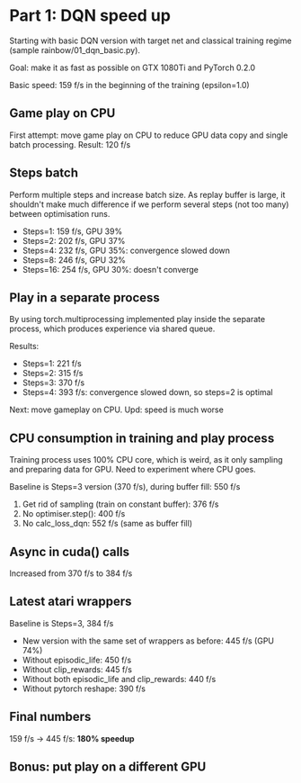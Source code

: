 # Part 1: DQN speed up

Starting with basic DQN version with target net and classical training regime 
(sample rainbow/01_dqn_basic.py).

Goal: make it as fast as possible on GTX 1080Ti and PyTorch 0.2.0

Basic speed: 159 f/s in the beginning of the training (epsilon=1.0)

## Game play on CPU

First attempt: move game play on CPU to reduce GPU data copy and single batch processing.
Result: 120 f/s

## Steps batch

Perform multiple steps and increase batch size. As replay buffer is large, it shouldn't 
make much difference if we perform several steps (not too many) between optimisation runs.

* Steps=1: 159 f/s, GPU 39%
* Steps=2: 202 f/s, GPU 37%
* Steps=4: 232 f/s, GPU 35%: convergence slowed down
* Steps=8: 246 f/s, GPU 32%
* Steps=16: 254 f/s, GPU 30%: doesn't converge

## Play in a separate process

By using torch.multiprocessing implemented play inside the separate process, which produces experience 
via shared queue.

Results: 
* Steps=1: 221 f/s
* Steps=2: 315 f/s
* Steps=3: 370 f/s
* Steps=4: 393 f/s: convergence slowed down, so steps=2 is optimal

Next: move gameplay on CPU. Upd: speed is much worse

## CPU consumption in training and play process

Training process uses 100% CPU core, which is weird, as it only sampling and preparing data for GPU.
Need to experiment where CPU goes.

Baseline is Steps=3 version (370 f/s), during buffer fill: 550 f/s

1. Get rid of sampling (train on constant buffer): 376 f/s
2. No optimiser.step(): 400 f/s
3. No calc_loss_dqn: 552 f/s (same as buffer fill)

## Async in cuda() calls

Increased from 370 f/s to 384 f/s

## Latest atari wrappers

Baseline is Steps=3, 384 f/s

* New version with the same set of wrappers as before: 445 f/s (GPU 74%)
* Without episodic_life: 450 f/s
* Without clip_rewards: 445 f/s
* Without both episodic_life and clip_rewards: 440 f/s
* Without pytorch reshape: 390 f/s

## Final numbers

159 f/s -> 445 f/s: **180% speedup**

## Bonus: put play on a different GPU


